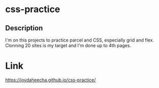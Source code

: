 # css-practice
 
## Description
I'm on this projects to practice parcel and CSS, especially grid and flex. 
Clonning 20 sites is my target and I'm done up to 4th pages.

# Link
https://joydaheecha.github.io/css-practice/
